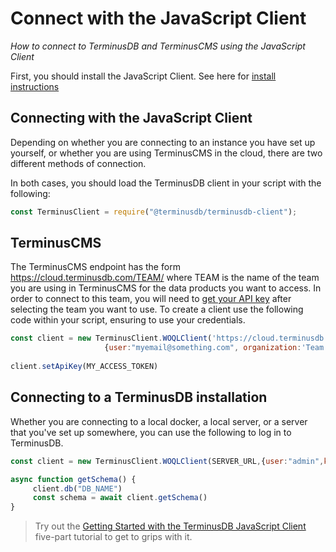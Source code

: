 
# Connect with the JavaScript Client

*How to connect to TerminusDB and TerminusCMS using the JavaScript Client*

First, you should install the JavaScript Client. See here for [install instructions](/..)

## Connecting with the JavaScript Client

Depending on whether you are connecting to an instance you have set up yourself, or whether you are using TerminusCMS in the cloud, there are two different methods of connection.

In both cases, you should load the TerminusDB client in your script with the following:

```js
const TerminusClient = require("@terminusdb/terminusdb-client");
```
## TerminusCMS

The TerminusCMS endpoint has the form https://cloud.terminusdb.com/TEAM/ where TEAM is the name of the team you are using in TerminusCMS for the data products you want to access.
In order to connect to this team, you will need to [get your API key](.../) after selecting the team you want to use.
To create a client use the following code within your script, ensuring to use your credentials.

```js
const client = new TerminusClient.WOQLClient('https://cloud.terminusdb.com/Team',
                     {user:"myemail@something.com", organization:'Team'})
​
client.setApiKey(MY_ACCESS_TOKEN)
```

##  Connecting to a TerminusDB installation

Whether you are connecting to a local docker, a local server, or a server that you've set up somewhere, you can use the following to log in to TerminusDB.

```js
const client = new TerminusClient.WOQLClient(SERVER_URL,{user:"admin",key:"myKey"})

async function getSchema() {
     client.db("DB_NAME")
     const schema = await client.getSchema()
}
```

> Try out the [Getting Started with the TerminusDB JavaScript Client](https://github.com/terminusdb/terminusdb-tutorials/blob/main/getting_started/javascript-client/lesson_1.md) five-part tutorial to get to grips with it.
